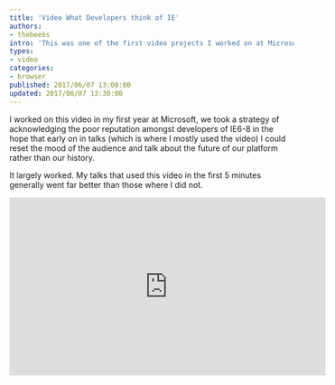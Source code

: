 ```yaml
---
title: 'Video What Developers think of IE'
authors:
- thebeebs
intro: 'This was one of the first video projects I worked on at Microsoft .'
types:
- video
categories:
- browser
published: 2017/06/07 13:00:00
updated: 2017/06/07 13:30:00
---
```


I worked on this video in my first year at Microsoft, we took a strategy of acknowledging the poor reputation amongst developers of IE6-8 in the hope that early on in talks (which is where I mostly used the video) I could reset the mood of the audience and talk about the future of our platform rather than our history.

It largely worked. My talks that used this video in the first 5 minutes generally went far better than those where I did not.

<iframe width="560" height="315" src="https://www.youtube.com/embed/Gp-FQN_v3AM?ecver=1" frameborder="0" allowfullscreen></iframe>



